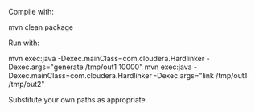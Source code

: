 Compile with:

  mvn clean package

Run with:

  mvn exec:java -Dexec.mainClass=com.cloudera.Hardlinker -Dexec.args="generate /tmp/out1 10000"
  mvn exec:java -Dexec.mainClass=com.cloudera.Hardlinker -Dexec.args="link /tmp/out1 /tmp/out2"

Substitute your own paths as appropriate.
